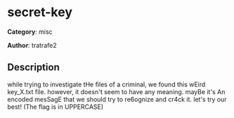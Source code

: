 # secret-key


**Category**: misc

**Author**: tratrafe2

## Description

while trying to investigate tHe files of a criminal, we found this wEird key_X.txt file. however, it doesn't seem to have any meaning. mayBe it's An encoded mesSagE that we should try to re6ognize and cr4ck it. let's try our best! (The flag is in UPPERCASE)


